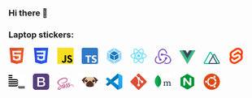 ### Hi there 👋

### Laptop stickers:  

<img alt="html5" src="icons/html.svg" width="32" style="margin: 0 16px 16px 0;"><img alt="css3" src="icons/css.svg" width="32" style="margin: 0 16px 16px 0;"><img alt="js" src="icons/js.svg" width="32" style="margin: 0 16px 16px 0;"><img alt="typescript" src="icons/typescript.svg" width="32" style="margin: 0 16px 16px 0;"><img alt="webpack" src="icons/webpack.svg" width="32" style="margin: 0 16px 16px 0;"><img alt="react" src="icons/react.svg" width="32" style="margin: 0 16px 16px 0;"><img alt="redux" src="icons/redux.svg" width="32" style="margin: 0 16px 16px 0;"><img alt="vue" src="icons/vue.svg" width="32" style="margin: 0 16px 16px 0;"><img alt="nuxt" src="icons/nuxt.svg" width="32" style="margin: 0 16px 16px 0;"><img alt="svelte" src="icons/svelte.svg" width="32" style="margin: 0 16px 16px 0;"><img alt="bem" src="icons/bem.svg" width="32" style="margin: 0 16px 16px 0;"><img alt="bootstrap" src="icons/bootstrap.svg" width="32" style="margin: 0 16px 16px 0;"><img alt="sass" src="icons/sass.svg" width="32" style="margin: 0 16px 16px 0;"><img alt="pug" src="icons/pug.svg" width="32" style="margin: 0 16px 16px 0;"><img alt="vscode" src="icons/vscode.svg" width="32" style="margin: 0 16px 16px 0;"><img alt="git" src="icons/git.svg" width="32" style="margin: 0 16px 16px 0;"><img alt="mongodb" src="icons/mongodb.svg" width="32" style="margin: 0 16px 16px 0;"><img alt="nginx" src="icons/nginx.svg" width="32" style="margin: 0 16px 16px 0;"><img alt="ubuntu" src="icons/ubuntu.svg" width="32" style="margin: 0 16px 16px 0;">



<!--
**mukhindev/mukhindev** is a ✨ _special_ ✨ repository because its `README.md` (this file) appears on your GitHub profile.

Here are some ideas to get you started:

- 🔭 I’m currently working on ...
- 🌱 I’m currently learning ...
- 👯 I’m looking to collaborate on ...
- 🤔 I’m looking for help with ...
- 💬 Ask me about ...
- 📫 How to reach me: ...
- 😄 Pronouns: ...
- ⚡ Fun fact: ...
-->
